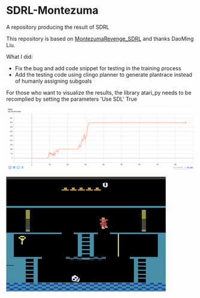 # SDRL-Montezuma
A repository producing the result of SDRL

This repository is based on [MontezumaRevenge_SDRL](https://github.com/daomingAU/MontezumaRevenge_SDRL.git) and thanks DaoMing Liu.


What I did:
* Fix the bug and add code snippet for testing in the training process
* Add the testing code using clingo planner to generate plantrace instead of humanly assigning subgoals

For those who want to visualize the results, the library atari_py needs to be recomplied by setting the parameters 'Use SDL' True

![Testing Curve](./assets/SDRL.png)

![Visualizing](./assets/SDRL.gif)


